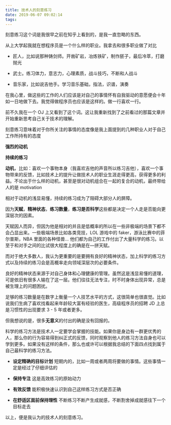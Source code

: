 ```yaml
---
title: 技术人的刻意练习
date: 2019-06-07 09:02:14
tags:
---
```

刻意练习这个词是我很早之前在知乎上看到的，是我一直忽略的东西。

从上大学起我就在想程序员是一个什么样的职业。我拿去和很多职业做了对比

* 匠人，比如说那种铸剑师。开凿矿岩，冶炼铁矿，制作胚子，最后冷萃，打磨抛光

* 武士。练习体力，意志力，心理素质，战斗技巧，不断和人战斗 

* 音乐家，比如说吉他手。学习音乐基础，指法，识谱，演奏

在我心里，做这些的工作的人们应该是对自己的事情怀有自我驱动的意愿便会十年如一日地做下去。我觉得做程序员也应该是这样的。做一行喜欢一行。

前不久我在一个 OJ 上又看到了这个词。这让我重新找到了之前看过的那篇文章并开始重新思考自己关于技术的理解。

刻意练习意味着对于你所关注的事情的态度像是我上面提到的几种职业人对于自己工作所持有的态度

**强烈的动机**

**持续的练习**

**动机**，比如：喜欢一个事物本身（我喜欢吉他的声音所以练习吉他），喜欢一个事物带来的反馈，比如技术上的提升让做技术人的职业生涯走得更高，获得更多的利益。不论出于什么样的动机，甚至是很对动机组合在一起的复合的动机，最终带给人的是 motivation

相对于动机的浅显易懂，持续的练习成为了阻碍大部分人的屏障。

因为**天赋**，**精神状态**，**练习数量**，**练习是否科学**这些都是决定一个人走是否能向更深层次的因素。

天赋因人而异，但因为他是相对的并且是低概率的所以在一些非极端的场景下都不会凸显出来。一些极端场景比如各类竞技，LOL 游戏中的 faker，游泳比赛中的菲尔普斯，NBA 里面的各种怪兽... 他们都为自己的工作付出了大量科学的练习。以至于和对手之间的比试很大程度上的确是在—拼天赋。

而对于绝大多数人，我认为更重要的是要拥有良好的精神状态，加上科学的练习方式以及持续的练习会是高概率走向领域深层次的必要条件。

良好的精神状态来源于对自己身体和心理健康的管理。虽然这是浅显易懂的道理，可是依旧有很多人输在了这一层。他们往往无法专注，时不时身体出现异常，总是被生理上的问题困扰。

足够的练习数量是在数字上衡量一个人技艺水平的方式，这很简单也很直觉。比如说我们生病了喜欢找看起来年龄较大富有经验的医生，高级程序员的招聘 JD 上总是习惯性的出现要求 3 - 5 年或者更多。

但我想说的是，很多**无意义**的付出的确是没有回报的。

科学的练习方法是技术人一定要学会掌握的技能。如果你是身边有一群更优秀的人，那么你的行为容易得到纠正式的反馈，同时观察到他人的练习方法自身也可以学到更多。如果没有这样的条件，那么也或许可以根据我总结的下面四点找到属于自己最科学的练习方法。

* **设定精确的目标计划** 短期内的，比如一周或者两周将要做的事情。这些事情一定是经过了仔细评估的

* **保持专注** 这是高效练习的原始动力

* **有效反馈** 能积极快速认识到自己这样练习方式是否正确

* **在舒适区面前保持理性** 不断练习不断产生成就感，不断割舍掉成就感往下一个目标走去

以上，便是我认为的技术人的刻意练习。

